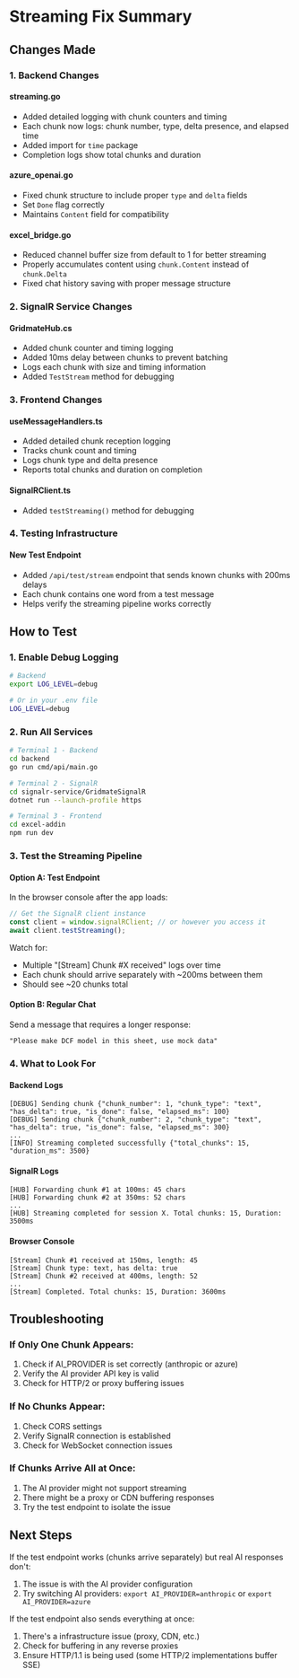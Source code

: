 # Streaming Fix Summary

## Changes Made

### 1. Backend Changes

#### streaming.go
- Added detailed logging with chunk counters and timing
- Each chunk now logs: chunk number, type, delta presence, and elapsed time
- Added import for `time` package
- Completion logs show total chunks and duration

#### azure_openai.go
- Fixed chunk structure to include proper `type` and `delta` fields
- Set `Done` flag correctly
- Maintains `Content` field for compatibility

#### excel_bridge.go  
- Reduced channel buffer size from default to 1 for better streaming
- Properly accumulates content using `chunk.Content` instead of `chunk.Delta`
- Fixed chat history saving with proper message structure

### 2. SignalR Service Changes

#### GridmateHub.cs
- Added chunk counter and timing logging
- Added 10ms delay between chunks to prevent batching
- Logs each chunk with size and timing information
- Added `TestStream` method for debugging

### 3. Frontend Changes

#### useMessageHandlers.ts
- Added detailed chunk reception logging
- Tracks chunk count and timing
- Logs chunk type and delta presence
- Reports total chunks and duration on completion

#### SignalRClient.ts
- Added `testStreaming()` method for debugging

### 4. Testing Infrastructure

#### New Test Endpoint
- Added `/api/test/stream` endpoint that sends known chunks with 200ms delays
- Each chunk contains one word from a test message
- Helps verify the streaming pipeline works correctly

## How to Test

### 1. Enable Debug Logging
```bash
# Backend
export LOG_LEVEL=debug

# Or in your .env file
LOG_LEVEL=debug
```

### 2. Run All Services
```bash
# Terminal 1 - Backend
cd backend
go run cmd/api/main.go

# Terminal 2 - SignalR
cd signalr-service/GridmateSignalR
dotnet run --launch-profile https

# Terminal 3 - Frontend
cd excel-addin
npm run dev
```

### 3. Test the Streaming Pipeline

#### Option A: Test Endpoint
In the browser console after the app loads:
```javascript
// Get the SignalR client instance
const client = window.signalRClient; // or however you access it
await client.testStreaming();
```

Watch for:
- Multiple "[Stream] Chunk #X received" logs over time
- Each chunk should arrive separately with ~200ms between them
- Should see ~20 chunks total

#### Option B: Regular Chat
Send a message that requires a longer response:
```
"Please make DCF model in this sheet, use mock data"
```

### 4. What to Look For

#### Backend Logs
```
[DEBUG] Sending chunk {"chunk_number": 1, "chunk_type": "text", "has_delta": true, "is_done": false, "elapsed_ms": 100}
[DEBUG] Sending chunk {"chunk_number": 2, "chunk_type": "text", "has_delta": true, "is_done": false, "elapsed_ms": 300}
...
[INFO] Streaming completed successfully {"total_chunks": 15, "duration_ms": 3500}
```

#### SignalR Logs
```
[HUB] Forwarding chunk #1 at 100ms: 45 chars
[HUB] Forwarding chunk #2 at 350ms: 52 chars
...
[HUB] Streaming completed for session X. Total chunks: 15, Duration: 3500ms
```

#### Browser Console
```
[Stream] Chunk #1 received at 150ms, length: 45
[Stream] Chunk type: text, has delta: true
[Stream] Chunk #2 received at 400ms, length: 52
...
[Stream] Completed. Total chunks: 15, Duration: 3600ms
```

## Troubleshooting

### If Only One Chunk Appears:
1. Check if AI_PROVIDER is set correctly (anthropic or azure)
2. Verify the AI provider API key is valid
3. Check for HTTP/2 or proxy buffering issues

### If No Chunks Appear:
1. Check CORS settings
2. Verify SignalR connection is established
3. Check for WebSocket connection issues

### If Chunks Arrive All at Once:
1. The AI provider might not support streaming
2. There might be a proxy or CDN buffering responses
3. Try the test endpoint to isolate the issue

## Next Steps

If the test endpoint works (chunks arrive separately) but real AI responses don't:
1. The issue is with the AI provider configuration
2. Try switching AI providers: `export AI_PROVIDER=anthropic` or `export AI_PROVIDER=azure`

If the test endpoint also sends everything at once:
1. There's a infrastructure issue (proxy, CDN, etc.)
2. Check for buffering in any reverse proxies
3. Ensure HTTP/1.1 is being used (some HTTP/2 implementations buffer SSE)